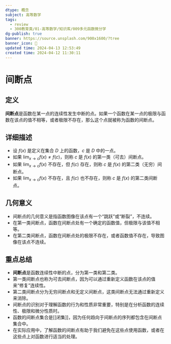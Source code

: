 ```yaml
---
dtype: 概念
subject: 高等数学
tags:
  - review
  - 300教育类/01-高等数学/知识库/009多元函数微分学
dg-publish: true
banner: https://source.unsplash.com/900x1600/?tree
banner_icon: 🧠
updated time: 2024-04-13 12:53:49
created time: 2024-04-12 11:30:11
---
```

# 间断点

## 定义
**间断点**是函数在某一点的连续性发生中断的点。如果一个函数在某一点的极限与函数在该点的值不相等，或者极限不存在，那么这个点就被称为函数的间断点。

## 详细描述
- 设 $f(x)$ 是定义在集合 $D$ 上的函数，$c$ 是 $D$ 中的一点。
- 如果 $\lim_{x \to c} f(x) \neq f(c)$，则称 $c$ 是 $f(x)$ 的第一类（可去）间断点。
- 如果 $\lim_{x \to c} f(x)$ 不存在，但 $f(c)$ 存在，则称 $c$ 是 $f(x)$ 的第二类（无穷）间断点。
- 如果 $\lim_{x \to c} f(x)$ 不存在，且 $f(c)$ 也不存在，则称 $c$ 是 $f(x)$ 的第二类间断点。

## 几何意义
- 间断点的几何意义是指函数图像在该点有一个“跳跃”或“断裂”，不连续。
- 在第一类间断点，函数在间断点处有一个确定的函数值，但极限与该值不相等。
- 在第二类间断点，函数在间断点处的极限不存在，或者函数值不存在，导致图像在该点不连续。

## 重点总结
- **间断点**是函数连续性中断的点，分为第一类和第二类。
- 第一类间断点也称为可去间断点，因为可以通过重新定义函数在该点的值来“修复”连续性。
- 第二类间断点分为无穷间断点和无定义间断点，这类间断点无法通过重新定义来消除。
- 间断点的识别对于理解函数的行为和性质非常重要，特别是在分析函数的连续性、极限和微分性质时。
- 函数的间断点集合是[[闭集]]，因为任何趋向于间断点的序列都包含在间断点集合中。
- 在实际应用中，了解函数的间断点有助于我们避免在这些点使用函数，或者在这些点上对函数进行适当的处理。